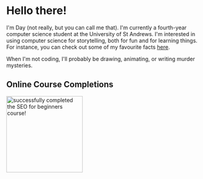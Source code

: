 # Hello there!

I'm Day (not really, but you can call me that). I'm currently a fourth-year computer science student at the University of St Andrews. I'm interested in using computer science for storytelling, both for fun and for learning things. For instance, you can check out some of my favourite facts [here](https://daytrick.github.io/fun_facts).

When I'm not coding, I'll probably be drawing, animating, or writing murder mysteries.


## Online Course Completions

<a href="https://academy.yoast.com/certificate/2558/1766726/786542d40f61fce581fb1bb98d9507d2/1/" target="_blank"><img src="https://academy.yoast.com/badge/2558/1766726/786542d40f61fce581fb1bb98d9507d2/1/" width="200" alt=" successfully completed the SEO for beginners course!"/></a>

<!--
**daytrick/daytrick** is a ✨ _special_ ✨ repository because its `README.md` (this file) appears on your GitHub profile.

Here are some ideas to get you started:

- 🔭 I’m currently working on ...
- 🌱 I’m currently learning ...
- 👯 I’m looking to collaborate on ...
- 🤔 I’m looking for help with ...
- 💬 Ask me about ...
- 📫 How to reach me: ...
- 😄 Pronouns: ...
- ⚡ Fun fact: ...
-->
